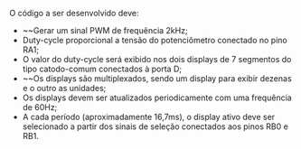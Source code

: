 
O código a ser desenvolvido deve: 

* ~~Gerar um sinal PWM de frequência 2kHz; 
* Duty-cycle proporcional a tensão do potenciômetro conectado no pino RA1;
* O valor do duty-cycle será exibido nos dois displays de 7 segmentos do tipo catodo-comum conectados à porta D;
* ~~Os displays são multiplexados, sendo um display para exibir dezenas e o outro as unidades;
* Os displays devem ser atualizados periodicamente com uma frequência de 60Hz;
* A cada período (aproximadamente 16,7ms), o display ativo deve ser selecionado a partir dos sinais de seleção conectados aos pinos RB0 e RB1.
